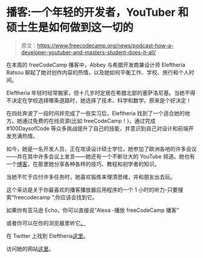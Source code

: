 # 播客:一个年轻的开发者，YouTuber 和硕士生是如何做到这一切的

> 原文：<https://www.freecodecamp.org/news/podcast-how-a-developer-youtuber-and-masters-student-does-it-all/>

在本周的 freeCodeCamp 播客中，Abbey 与希腊开发商兼设计师 Eleftheria Batsou 聊起了她对创作内容的热情，以及她如何平衡工作、学校、旅行和个人时间。

Eleftheria 年轻时经常搬家，但十几岁时定居在希腊北部的塞萨洛尼基。当她不得不决定在学校选择哪条道路时，她选择了技术、科学和数学。原来是个好决定！

在四处奔波了一段时间并完成了一些实习后，Eleftheria 找到了一个适合她的地方。她通过免费的在线资源(比如 freeCodeCamp！)，通过完成#100DaysofCode 等众多挑战提升了自己的技能，并意识到自己对设计和前端开发充满热情。

如今，她是一名开发人员，正在攻读设计硕士学位，她参加了欧洲各地的许多会议——并在其中许多会议上发言——她还有一个不断壮大的 YouTube 频道。她也有一个[博客](http://eleftheriabatsou.com/blog)，在那里她分享各种各样的技巧、教程和初学者的知识。

当她不忙于应付许多任务时，她喜欢锻炼来理清思绪，并和朋友出去玩。

这个采访是关于你最喜欢的播客播放器应用程序的一个 1 小时的听力-只要搜索“freecodecamp ”,你应该会找到它。

如果你有亚马逊 Echo，你可以直接说“Alexa -播放 freeCodeCamp 播客”

或者你可以在你的浏览器里听它[。](http://podcast.freecodecamp.org/ep-70-how-one-young-developer-masters-student-and-youtuber-does-it-all)

在 Twitter 上找到 Eleftheria[这里](https://twitter.com/BatsouElef)。

访问她的网站[这里](http://eleftheriabatsou.com/)。